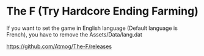 # The F (Try Hardcore Ending Farming)

If you want to set the game in English language (Default language is French), you have to remove the Assets/Data/lang.dat

https://github.com/Atmog/The-F/releases
